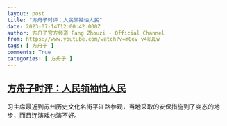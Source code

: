 ```yaml
---
layout: post
title: "方舟子时评：人民领袖怕人民"
date: 2023-07-14T12:00:42.000Z
author: 方舟子官方频道 Fang Zhouzi - Official Channel
from: https://www.youtube.com/watch?v=m0ev_v4kULw
tags: [ 方舟子 ]
comments: True
categories: [ 方舟子 ]
---
```

<!--1689336042000-->
[方舟子时评：人民领袖怕人民](https://www.youtube.com/watch?v=m0ev_v4kULw)
------

<div>
习主席最近到苏州历史文化名街平江路参观，当地采取的安保措施到了变态的地步，而且连演戏也演不好。
</div>
